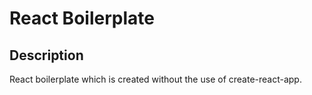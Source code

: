 # React Boilerplate

## Description

React boilerplate which is created without the use of create-react-app.

